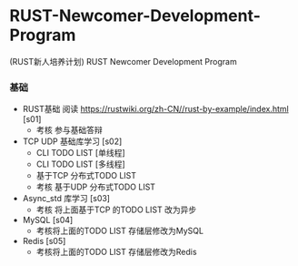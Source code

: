 # RUST-Newcomer-Development-Program
(RUST新人培养计划) RUST Newcomer Development Program

### 基础
- RUST基础 阅读 https://rustwiki.org/zh-CN//rust-by-example/index.html  [s01]
    - 考核 参与基础答辩
- TCP UDP 基础库学习  [s02]
    - CLI TODO LIST  [单线程]
    - CLI TODO LIST  [多线程]
    - 基于TCP 分布式TODO LIST
    - 考核 基于UDP 分布式TODO LIST
- Async_std 库学习 [s03]
    - 考核 将上面基于TCP 的TODO LIST 改为异步
- MySQL [s04]
    - 考核将上面的TODO LIST 存储层修改为MySQL
- Redis [s05]
    - 考核将上面的TODO LIST 存储层修改为Redis


